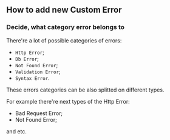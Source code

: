 ## How to add new Custom Error

### Decide, what category error belongs to

There're a lot of possible categories of errors:
- `Http Error`;
- `Db Error`;
- `Not Found Error`; 
- `Validation Error`;
- `Syntax Error`.

These errors categories can be also splitted on different types.

For example there're next types of the Http Error:

- Bad Request Error;
- Not Found Error;

and etc.
